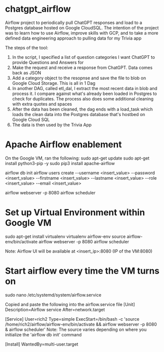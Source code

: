 # chatgpt_airflow
Airflow project to periodically pull ChatGPT responses and load to a Postgres database hosted on Google CloudSQL. 
The intention of the project was to learn how to use Airflow, improve skills with GCP, and to take a more defined data engineering approach to pulling data for my Trivia app

The steps of the tool:

1) In the script, I specified a list of question categories I want ChatGPT to provide Questions and Answers for
2) Make the request and receive a response from ChatGPT. Data comes back as JSON
3) Add a category object to the resopnse and save the file to blob on Google Cloud Storage. This is all in 1 Dag
4) In another DAG, called etl_dal, I extract the most recent data in blob and process it. I compare against what's already been loaded in Postgres to check for duplicates. The process also does some additional cleaning with extra quotes and spaces
5) After the data has been cleaned, the dag ends with a load_task which loads the clean data into the Postgres database that's hostbed on Google Cloud SQL
6) The data is then used by the Trivia App

# Apache Airflow enablement 

On the Google VM, ran the following: 
sudo apt-get update
sudo apt-get install python3-pip -y
sudo pip3 install apache-airflow

airflow db init
airflow users create --username <insert_value> --password <insert_value> --firstname <insert_value> --lastname <insert_value> --role <insert_value> --email <insert_value>

airflow webserver -p 8080
airflow scheduler

# Set up Virtual Environment within Google VM
sudo apt-get install virtualenv
virtualenv airflow-env
source airflow-env/bin/activate
airflow webserver -p 8080
airflow scheduler

Note: Airflow UI will be available at <insert_ip>:8080  (IP of the VM:8080)

# Start airflow every time the VM turns on
sudo nano /etc/systemd/system/airflow.service

Copied and paste the following into the airflow.service file
[Unit]
Description=Airflow service
After=network.target

[Service]
User=rich2
Type=simple
ExecStart=/bin/bash -c 'source /home/rich2/airflow/airflow-env/bin/activate && airflow webserver -p 8080 & airflow scheduler'
Note: The source varies depending on where you initialize the 'airflow db init' command

[Install]
WantedBy=multi-user.target
